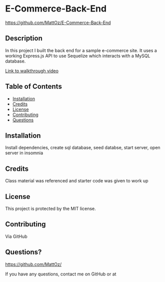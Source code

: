 # E-Commerce-Back-End
https://github.com/MattOz/E-Commerce-Back-End
## Description
In this project I built the back end for a sample e-commerce site. It uses a working Express.js API to use Sequelize which interacts with a MySQL database.

[Link to walkthrough video](https://drive.google.com/file/d/1896bWtghjvF4a3UbCLOKKME9b8Dlu-Xt/view)

## Table of Contents
- [Installation](#installation)
- [Credits](#credits)
- [License](#license)
- [Contributing](#contributing)
- [Questions](#questions)

## Installation
Install dependencies, create sql database, seed databse, start server, open server in insomnia
## Credits
Class material was referenced and starter code was given to work up
## License
This project is protected by the MIT license.
## Contributing
Via GitHub

## Questions?
https://github.com/MattOz/

If you have any questions, contact me on GitHub or at 
